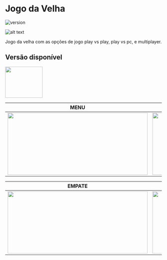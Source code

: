 # Jogo da Velha

![version](https://img.shields.io/badge/version-1.0.0-blue.svg)

![alt text](https://uploaddeimagens.com.br/images/001/967/488/original/7.png "tela")

Jogo da velha com as opções de jogo play vs play, play vs pc, e multiplayer.

## Versão disponível

<img src="https://portal.ifpe.edu.br/campus/palmares/noticias/divulgado-resultado-do-curso-de-extensao-em-java/javalogo.png/@@images/69c46ffa-cc8a-402e-89b3-c8ac41c96431.png" width="120" height="100" />

| MENU | JOGO |
| --- | --- |
| <img src="https://uploaddeimagens.com.br/images/001/967/482/original/1.png" width="450" height="200" /> | <img src="https://uploaddeimagens.com.br/images/001/967/483/original/3.png" width="450" height="200" />

| EMPATE | MULTIPLAYER |
| --- | --- |
|<img src="https://uploaddeimagens.com.br/images/001/967/486/original/6.png" width="450" height="200" /> | <img src="https://uploaddeimagens.com.br/images/001/967/489/original/11.png" width="450" height="200" />
